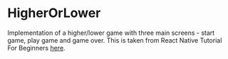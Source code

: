 # HigherOrLower
Implementation of a higher/lower game with three main screens - start game, play game and game over. This is taken from React Native Tutorial For Beginners [here](https://www.youtube.com/watch?v=qSRrxpdMpVc).
